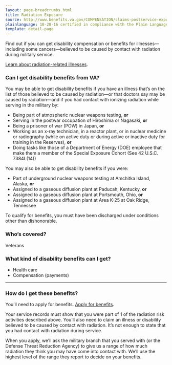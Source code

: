 ```yaml
---
layout: page-breadcrumbs.html
title: Radiation Exposure
source: http://www.benefits.va.gov/COMPENSATION/claims-postservice-exposures-environmental_hazards.asp,http://www.benefits.va.gov/COMPENSATION/claims-postservice-exposures-radiogenic_diseases.asp
plainlanguage: 10-28-16 certified in compliance with the Plain Language Act
template: detail-page
---
```


<div class="usa-font-lead">

Find out if you can get disability compensation or benefits for illnesses—including some cancers—believed to be caused by contact with radiation during military service.

[Learn about radiation-related illnesses](http://www.ecfr.gov/cgi-bin/text-idx?rgn=div5&node=38:1.0.1.1.4#se38.1.3_1309).

</div>


<div class="feature" markdown="1">

### Can I get disability benefits from VA?

You may be able to get disability benefits if you have an illness that’s on the list of those believed to be caused by radiation—or that doctors say may be caused by radiation—and if you had contact with ionizing radiation while serving in the military by:

- Being part of atmospheric nuclear weapons testing, **or**
- Serving in the postwar occupation of Hiroshima or Nagasaki, **or**
- Being a prisoner of war (POW) in Japan, **or**
- Working as an x-ray technician, in a reactor plant, or in nuclear medicine or radiography (while on active duty or during active or inactive duty for training in the Reserves), **or**
- Doing tasks like those of a Department of Energy (DOE) employee that make them a member of the Special Exposure Cohort (See 42 U.S.C. 7384L(14))

You may also be able to get disability benefits if you were:
- Part of underground nuclear weapons testing at Amchitka Island, Alaska, **or**
- Assigned to a gaseous diffusion plant at Paducah, Kentucky, **or**
- Assigned to a gaseous diffusion plant at Portsmouth, Ohio, **or**
- Assigned to a gaseous diffusion plant at Area K-25 at Oak Ridge, Tennessee

To qualify for benefits, you must have been discharged under conditions other than dishonorable.

### Who’s covered?
Veterans

</div>

### What kind of disability benefits can I get?

- Health care
- Compensation (payments)

------

### How do I get these benefits?

You’ll need to apply for benefits. [Apply for benefits](/disability-benefits/apply/).

Your service records must show that you were part of 1 of the radiation risk activities described above. You’ll also need to claim an illness or disability believed to be caused by contact with radiation. It’s not enough to state that you had contact with radiation during service.

When you apply, we’ll ask the military branch that you served with (or the Defense Threat Reduction Agency) to give us a range of how much radiation they think you may have come into contact with. We’ll use the highest level of the range they report to decide on your benefits.



